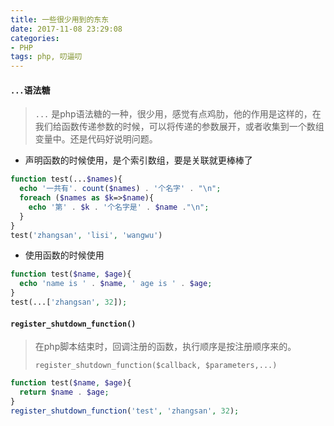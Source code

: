 ```yaml
---
title: 一些很少用到的东东 
date: 2017-11-08 23:29:08
categories:
- PHP
tags: php, 叨逼叨
---
```


####  `...`语法糖

> `...`  是php语法糖的一种，很少用，感觉有点鸡肋，他的作用是这样的，在我们给函数传递参数的时候，可以将传递的参数展开，或者收集到一个数组变量中。还是代码好说明问题。

- 声明函数的时候使用，是个索引数组，要是关联就更棒棒了

```PHP
function test(...$names){
  echo '一共有'. count($names) . '个名字' . "\n";
  foreach ($names as $k=>$name){
    echo '第' . $k . '个名字是' . $name ."\n";
  }
}
test('zhangsan', 'lisi', 'wangwu')
```

- 使用函数的时候使用

```php
function test($name, $age){
  echo 'name is ' . $name, ' age is ' . $age;
}
test(...['zhangsan', 32]);
```



#### `register_shutdown_function()`  

> 在php脚本结束时，回调注册的函数，执行顺序是按注册顺序来的。
>
> `register_shutdown_function($callback, $parameters,...)`

```php
function test($name, $age){
  return $name . $age;
}
register_shutdown_function('test', 'zhangsan', 32);
```

